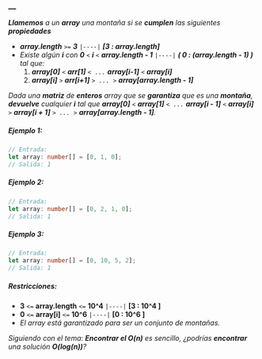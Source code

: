 ### __
_**Llamemos** a un **array** una montaña si se **cumplen** las siguientes **propiedades**_

-   _**array.length** `>=` **3** `|----|` **[3 : array.length]**_
-   _Existe algún **i** con **0** `<` **i** `<` **array.length - 1** `|----|` **(  0 : (array.length - 1)  )** tal que:_
    1. _**array[0]** `<` **arr[1]** `< ...` **array[i-1]** `<` **array[i]**_
    2. _**array[i]** `>` **arr[i+1]** `> ... >` **array[array.length - 1]**_

_Dada una **matriz** de **enteros** array que se **garantiza** que es una **montaña**, **devuelve** cualquier **i** tal que **array[0]** `<` **array[1]** `< ...` **array[i - 1]** `<` **array[i]** `>` **array[i + 1]** `> ... >` **array[array.length - 1]**._

##### _Ejemplo 1:_

```typescript
// Entrada:
let array: number[] = [0, 1, 0];
// Salida: 1
```

##### _Ejemplo 2:_

```typescript
// Entrada:
let array: number[] = [0, 2, 1, 0];
// Salida: 1
```

##### _Ejemplo 3:_

```typescript
// Entrada:
let array: number[] = [0, 10, 5, 2];
// Salida: 1
```

##### _Restricciones:_

-   **3** `<=` **array.length** `<=` **10^4** `|----|` **[3 : 10^4 ]**
-   **0** `<=` **array[i]** `<=` **10^6** `|----|` **[0 : 10^6 ]**
-   _El array está garantizado para ser un conjunto de montañas._

_Siguiendo con el tema: **Encontrar el O(n)** es sencillo, ¿podrías **encontrar** una solución **O(log(n))**?_